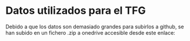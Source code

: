 # Datos utilizados para el TFG

Debido a que los datos son demasiado grandes para subirlos a github, se han subido en un fichero .zip a onedrive accesible desde este enlace:

